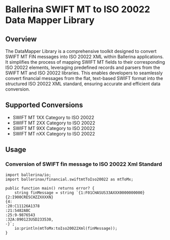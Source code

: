 # Ballerina SWIFT MT to ISO 20022 Data Mapper Library

## Overview

The DataMapper Library is a comprehensive toolkit designed to convert SWIFT MT FIN messages into ISO 20022 XML within Ballerina applications. It simplifies the process of mapping SWIFT MT fields to their corresponding ISO 20022 elements, leveraging predefined records and parsers from the SWIFT MT and ISO 20022 libraries. This enables developers to seamlessly convert financial messages from the flat, text-based SWIFT format into the structured ISO 20022 XML standard, ensuring accurate and efficient data conversion.

## Supported Conversions

- SWIFT MT 1XX Category to ISO 20022
- SWIFT MT 2XX Category to ISO 20022
- SWIFT MT 9XX Category to ISO 20022
- SWIFT MT nXX Category to ISO 20022

## Usage

### Conversion of SWIFT fin message to ISO 20022 Xml Standard

```ballerina
import ballerina/io;
import ballerinax/financial.swiftmtToIso20022 as mtToMx;

public function main() returns error? {
    string finMessage = string `{1:F01CHASUS33AXXX0000000000}
{2:I900CRESCHZZXXXXN}
{4:
:20:C11126A1378
:21:5482ABC
:25:9-9876543
:32A:090123USD233530,
-}`;
    io:println(mtToMx:toIso20022Xml(finMessage));
}
```
